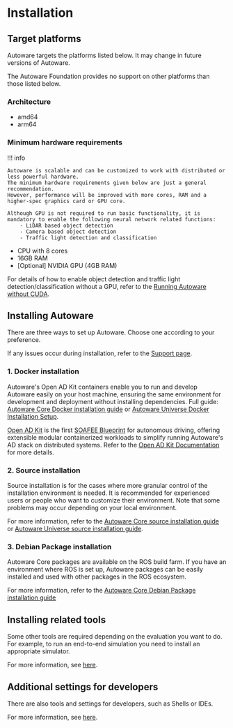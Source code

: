 # Installation

## Target platforms

Autoware targets the platforms listed below. It may change in future versions of Autoware.

The Autoware Foundation provides no support on other platforms than those listed below.

### Architecture

- amd64
- arm64

### Minimum hardware requirements

!!! info

    Autoware is scalable and can be customized to work with distributed or less powerful hardware.
    The minimum hardware requirements given below are just a general recommendation.
    However, performance will be improved with more cores, RAM and a higher-spec graphics card or GPU core.

    Although GPU is not required to run basic functionality, it is mandatory to enable the following neural network related functions:
        - LiDAR based object detection
        - Camera based object detection
        - Traffic light detection and classification

- CPU with 8 cores
- 16GB RAM
- [Optional] NVIDIA GPU (4GB RAM)

For details of how to enable object detection and traffic light detection/classification without a GPU, refer to the [Running Autoware without CUDA](../how-to-guides/others/running-autoware-without-cuda.md).

## Installing Autoware

There are three ways to set up Autoware. Choose one according to your preference.

If any issues occur during installation, refer to the [Support page](../support/index.md).

### 1. Docker installation

Autoware's Open AD Kit containers enable you to run and develop Autoware easily on your host machine, ensuring the same environment for development and deployment without installing dependencies. Full guide: [Autoware Core Docker installation guide](autoware/core-docker-installation.md) or [Autoware Universe Docker Installation Setup](autoware/docker-installation.md).

[Open AD Kit](https://autoware.org/open-ad-kit/) is the first [SOAFEE Blueprint](https://www.soafee.io/about/charter) for autonomous driving, offering extensible modular containerized workloads to simplify running Autoware's AD stack on distributed systems. Refer to the [Open AD Kit Documentation](https://autowarefoundation.github.io/openadkit/) for more details.

### 2. Source installation

Source installation is for the cases where more granular control of the installation environment is needed.
It is recommended for experienced users or people who want to customize their environment.
Note that some problems may occur depending on your local environment.

For more information, refer to the [Autoware Core source installation guide](autoware/core-source-installation.md) or [Autoware Universe source installation guide](autoware/source-installation.md).

### 3. Debian Package installation

Autoware Core packages are available on the ROS build farm.
If you have an environment where ROS is set up, Autoware packages can be easily installed and used with other packages in the ROS ecosystem.

For more information, refer to the [Autoware Core Debian Package installation guide](autoware/core-debian-installation.md)

## Installing related tools

Some other tools are required depending on the evaluation you want to do.
For example, to run an end-to-end simulation you need to install an appropriate simulator.

For more information, see [here](related-tools/index.md).

## Additional settings for developers

There are also tools and settings for developers, such as Shells or IDEs.

For more information, see [here](additional-settings-for-developers/index.md).
